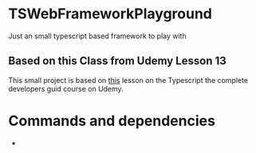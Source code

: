 # TSWebFrameworkPlayground
Just an small typescript based framework to play with

## Based on this Class from Udemy Lesson 13

This small project is based on [this](https://www.udemy.com/course/typescript-the-complete-developers-guide/learn/lecture/15066880#overview) lesson on the Typescript the complete developers guid course on Udemy.

# Commands and dependencies 

* ```

